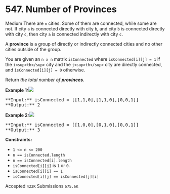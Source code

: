 # 547. Number of Provinces

Medium
There are `n` cities. Some of them are connected, while some are not. If city `a` is connected directly with city `b`, and city `b` is connected directly with city `c`, then city `a` is connected indirectly with city `c`.

A **province** is a group of directly or indirectly connected cities and no other cities outside of the group.

You are given an `n x n` matrix `isConnected` where `isConnected[i][j] = 1` if the `i<sup>th</sup>` city and the `j<sup>th</sup>` city are directly connected, and `isConnected[i][j] = 0` otherwise.

Return _the total number of **provinces**_.

**Example 1:**![](https://assets.leetcode.com/uploads/2020/12/24/graph1.jpg)

<pre>
**Input:** isConnected = [[1,1,0],[1,1,0],[0,0,1]]
**Output:** 2
</pre>

**Example 2:**![](https://assets.leetcode.com/uploads/2020/12/24/graph2.jpg)

<pre>
**Input:** isConnected = [[1,0,0],[0,1,0],[0,0,1]]
**Output:** 3
</pre>

**Constraints:**

* `1 <= n <= 200`
* `n == isConnected.length`
* `n == isConnected[i].length`
* `isConnected[i][j]` is `1` or `0`.
* `isConnected[i][i] == 1`
* `isConnected[i][j] == isConnected[j][i]`

Accepted `422K` Submissions `675.6K`
